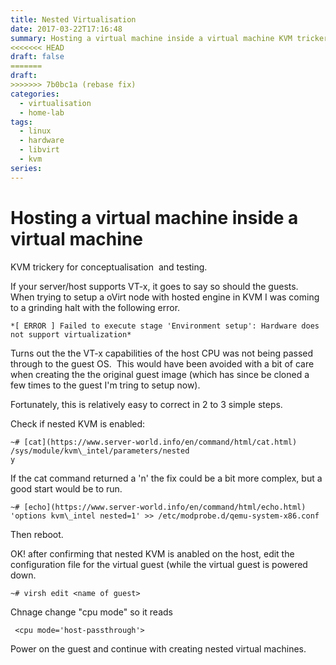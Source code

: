 ```yaml
---
title: Nested Virtualisation
date: 2017-03-22T17:16:48
summary: Hosting a virtual machine inside a virtual machine KVM trickery for conceptualisation and testing. If your server/host supports VT-x, it goes to say so should the guests.
<<<<<<< HEAD
draft: false
=======
draft:
>>>>>>> 7b0bc1a (rebase fix)
categories:
  - virtualisation
  - home-lab
tags:
  - linux
  - hardware
  - libvirt
  - kvm
series:
---
```


# Hosting a virtual machine inside a virtual machine

KVM trickery for conceptualisation  and testing.

If your server/host supports VT-x, it goes to say so should the guests.  When trying to setup a oVirt node with hosted engine in KVM I was coming to a grinding halt with the following error.

```
*[ ERROR ] Failed to execute stage 'Environment setup': Hardware does not support virtualization*
```

Turns out the the VT-x capabilities of the host CPU was not being passed through to the guest OS.  This would have been avoided with a bit of care when creating the the original guest image (which has since be cloned a few times to the guest I'm tring to setup now).

Fortunately, this is relatively easy to correct in 2 to 3 simple steps.

Check if nested KVM is enabled:

```
~# [cat](https://www.server-world.info/en/command/html/cat.html) /sys/module/kvm\_intel/parameters/nested
y
```

If the cat command returned a 'n' the fix could be a bit more complex, but a good start would be to run.

```
~# [echo](https://www.server-world.info/en/command/html/echo.html) 'options kvm\_intel nested=1' >> /etc/modprobe.d/qemu-system-x86.conf
```

Then reboot.

OK! after confirming that nested KVM is anabled on the host, edit the configuration file for the virtual guest (while the virtual guest is powered down.

```
~# virsh edit <name of guest>
```

Chnage change "cpu mode" so it reads 

```
 <cpu mode='host-passthrough'>
```

Power on the guest and continue with creating nested virtual machines.